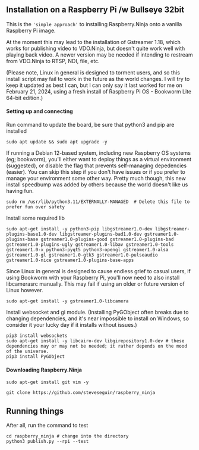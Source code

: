 ## Installation on a Raspberry Pi /w Bullseye 32bit

This is the `'simple approach'` to installing Raspberry.Ninja onto a vanilla Raspberry Pi image.

At the moment this may lead to the installation of Gstreamer 1.18, which works for publishing video to VDO.Ninja, but doesn't quite work well with playing back video. A newer version may be needed if intending to restream from VDO.Ninja to RTSP, NDI, file, etc.

(Please note, Linux in general is designed to torment users, and so this install script may fail to work in the future as the world changes. I will try to keep it updated as best I can, but I can only say it last worked for me on February 21, 2024, using a fresh install of Raspberry Pi OS - Bookworm Lite 64-bit edition.)

#### Setting up and connecting

Run command to update the board, be sure that python3 and pip are installed

``sudo apt update && sudo apt upgrade -y``

If running a Debian 12-based system, including new Raspberry OS systems (eg; bookworm), you'll either want to deploy things as a virtual environment (suggested), or disable the flag that prevents self-managing depedencies (easier). You can skip this step if you don't have issues or if you prefer to manage your environment some other way. Pretty much though, this new install speedbump was added by others because the world doesn't like us having fun.

```sudo rm /usr/lib/python3.11/EXTERNALLY-MANAGED  # Delete this file to prefer fun over safety```

Install some required lib

``
sudo apt-get install -y python3-pip libgstreamer1.0-dev libgstreamer-plugins-base1.0-dev libgstreamer-plugins-bad1.0-dev gstreamer1.0-plugins-base gstreamer1.0-plugins-good gstreamer1.0-plugins-bad gstreamer1.0-plugins-ugly gstreamer1.0-libav gstreamer1.0-tools gstreamer1.0-x python3-pyqt5 python3-opengl gstreamer1.0-alsa gstreamer1.0-gl gstreamer1.0-gtk3 gstreamer1.0-pulseaudio gstreamer1.0-nice gstreamer1.0-plugins-base-apps
``

Since Linux in general is designed to cause endless grief to casual users, if using Bookworm with your Raspberry Pi, you'll now need to also install libcamerasrc manually. This may fail if using an older or future version of Linux however.

``
sudo apt-get install -y gstreamer1.0-libcamera
``

Install websocket and gi module. (Installing PyGObject often breaks due to changing dependencies, and it's near impossible to install on Windows, so consider it your lucky day if it installs without issues.)

```
pip3 install websockets 
sudo apt-get install -y libcairo-dev libgirepository1.0-dev # these dependencies may or may not be needed; it rather depends on the mood of the universe.
pip3 install PyGObject
```

#### Downloading Raspberry.Ninja

```sudo apt-get install git vim -y```

```git clone https://github.com/steveseguin/raspberry_ninja```

## Running things

After all, run the command to test

```
cd raspberry_ninja # change into the directory
python3 publish.py --rpi --test
```
